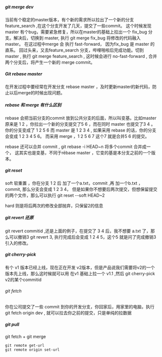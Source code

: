 ##### git merge dev 

当前有个稳定的master版本，有个新的需求所以拉出了一个新的分支feature_search ,在这个分支开发了几天，提交了一些commit。
这个时候发现master 有个bug，需要紧急修复，所以在master的基础上拉出一个 fix_bug 分支。解决后，切换到 master, 执行 git merge fix_bug 将修改的代码融入master。 在这过程中merge 会 执行 fast-forward， 因为fix_bug 是 master 的 直系。
回过头来，又去feature_search  分支，哔哩啪啦后完成功能。切到 master , 执行 git merge feature_search , 这时候会进行 no-fast-forward , 合并两个分支后，将产生一个新的 merge commit。

##### Git rebase master

在开发过程中要经常在开发分支 rebase master ，及时更新master的新代码，防止以后merge的时候出现问题。

##### rebase 和 merge 有什么区别

rebase 会把当前分支的commit 放到公共分支的后面，所以叫变基。比如master 原来是 1 2 ，你拉出一个新的分支提交了5 6 ，而在同时 master 也提交了3 4 。你的分支变成了 1 2 5 6 而 master 是 1 2 3 4 , 如果采用 rebase 的话，你的分支会变成 1 2 3 4 5 6。 而采用 merge ，1 2 5 6 7 这个7 就是合并5 6 的提交。

rebase 还可以合并 commit , git rebase -i HEAD~n 将多个commit 合并成一个， 这其实也是变基，不同于rēbase master ，它变的基是本分支之前的一个版本。

##### git reset

soft 软重置 ，你在分支 1 2 后 加了一个a.txt，commit ,再 加一个b.txt ，commit, 那么分支会变成 1 2 3 4， 但是如果你不想要后两次提交，但想保留提交的两个文件，那么可以执行 git reset --soft HEAD~2 

hard 则是将后两次的修改全部抛弃，只保留2的信息

##### git revert  还原
git revert commitid ,还是上面的例子，在提交了 3 4 后，我不想要 a.txt 了，那么可以撤销3  git revert 3, 执行完成后会变成 1 2 4 5，这个5 就是问了完成撤销3 引入的修改。

##### git cherry-pick
有个 v1 版本已经上线，现在正在开发 v2版本，但是产品说我们需要将v2的一个版本先上线，那么这时候就可以用 在v1 基础上拉一个 v1.1 ,然后 git cherry-pick v2的某个commitid

###### git fetch
你在公司提交了一些 commit 到你的开发分支，你回家后，用家里的电脑，执行 git fetch origin dev , 就可以拉去你之前的提交，只是单纯的拉数据


##### git pull
git fetch + git merge


~~~
git remote get-url
git remote origin set-url
~~~